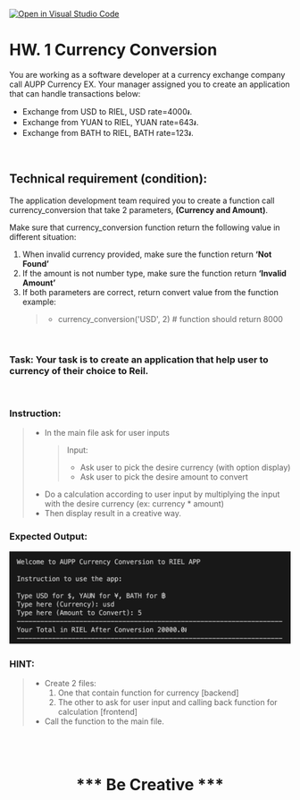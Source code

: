 [![Open in Visual Studio Code](https://classroom.github.com/assets/open-in-vscode-718a45dd9cf7e7f842a935f5ebbe5719a5e09af4491e668f4dbf3b35d5cca122.svg)](https://classroom.github.com/online_ide?assignment_repo_id=13540786&assignment_repo_type=AssignmentRepo)
# HW. 1 Currency Conversion

You are working as a software developer at a currency exchange company call AUPP Currency EX.
Your manager assigned you to create an application that can handle transactions below:

- Exchange from USD to RIEL, USD rate=4000៛.
- Exchange from YUAN to RIEL, YUAN rate=643៛.
- Exchange from BATH to RIEL, BATH rate=123៛.

<br>

## Technical requirement (condition):

The application development team required you to create a function call currency_conversion that take 2 parameters, **(Currency and Amount)**.

Make sure that currency_conversion function return the following value in different situation:

1. When invalid currency provided, make sure the function return **‘Not Found’**
2. If the amount is not number type, make sure the function return **‘Invalid Amount’**
3. If both parameters are correct, return convert value from the function example:
   > - currency_conversion('USD', 2) # function should return 8000

<br>

### Task: Your task is to create an application that help user to currency of their choice to Reil.

<br>

### Instruction:

> - In the main file ask for user inputs
>   > Input:
>   >
>   > - Ask user to pick the desire currency (with option display)
>   > - Ask user to pick the desire amount to convert
> - Do a calculation according to user input by multiplying the input with the desire currency (ex: currency \* amount)
> - Then display result in a creative way.

### Expected Output:

![HW_1_Currency](HW_1_Currency.png)

### HINT:

> - Create 2 files:
>   1. One that contain function for currency [backend]
>   2. The other to ask for user input and calling back function for calculation [frontend]
> - Call the function to the main file.

<br><br>

<h1 style="text-align: center;">*** Be Creative ***</h1>
